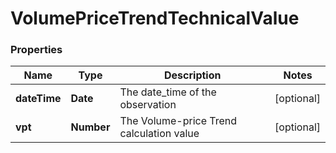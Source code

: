 # VolumePriceTrendTechnicalValue

### Properties
Name | Type | Description | Notes
------------ | ------------- | ------------- | -------------
**dateTime** | **Date** | The date_time of the observation | [optional] 
**vpt** | **Number** | The Volume-price Trend calculation value | [optional] 



